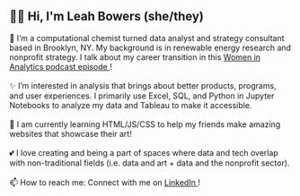 ## 👋🏼 Hi, I'm Leah Bowers (she/they)

🔷 I’m a computational chemist turned data analyst and strategy consultant based in Brooklyn, NY. My background is in renewable energy research and nonprofit strategy. I talk about my career transition in this <a href = "https://www.womeninanalytics.com/podcast-episodes/ep12"> Women in Analytics podcast episode </a>!
<br>
<br>
✨ I’m interested in analysis that brings about better products, programs, and user experiences. I primarily use Excel, SQL, and Python in Jupyter Notebooks to analyze my data and Tableau to make it accessible.
<br>
<br>
🌱 I am currently learning HTML/JS/CSS to help my friends make amazing websites that showcase their art!
<br>
<br>
💕 I love creating and being a part of spaces where data and tech overlap with non-traditional fields (i.e. data and art + data and the nonprofit sector).
<br>
<br>
📫 How to reach me: Connect with me on <a href="https://www.linkedin.com/in/lmrb/">LinkedIn </a>! 

